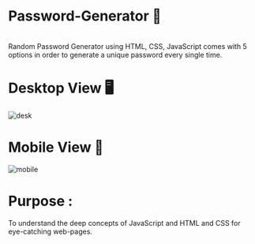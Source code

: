 # Password-Generator 🔑
<br>
Random Password Generator using HTML, CSS, JavaScript comes with 5 options in order to generate a unique password every single time.

# Desktop View 🖥️
![desk](https://user-images.githubusercontent.com/127679907/228876802-75589c24-57fd-4abf-9b29-a11a8887a4f8.png)

# Mobile View 📱
![mobile](https://user-images.githubusercontent.com/127679907/228876851-6a50663b-e4bf-4c6c-b11b-4999bc51e9af.png)



# Purpose :
To understand the deep concepts of JavaScript and HTML and CSS for eye-catching web-pages.



